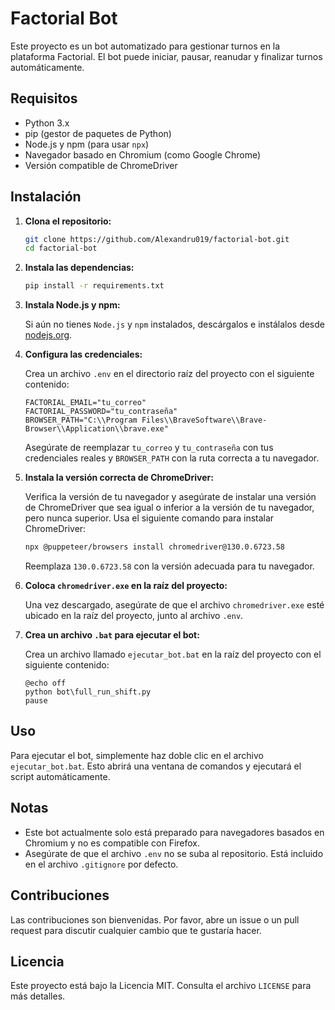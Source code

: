 # Factorial Bot

Este proyecto es un bot automatizado para gestionar turnos en la plataforma Factorial. El bot puede iniciar, pausar, reanudar y finalizar turnos automáticamente.

## Requisitos

- Python 3.x
- pip (gestor de paquetes de Python)
- Node.js y npm (para usar `npx`)
- Navegador basado en Chromium (como Google Chrome)
- Versión compatible de ChromeDriver

## Instalación

1. **Clona el repositorio:**

   ```bash
   git clone https://github.com/Alexandru019/factorial-bot.git
   cd factorial-bot
   ```

2. **Instala las dependencias:**

   ```bash
   pip install -r requirements.txt
   ```

3. **Instala Node.js y npm:**

   Si aún no tienes `Node.js` y `npm` instalados, descárgalos e instálalos desde [nodejs.org](https://nodejs.org/).

4. **Configura las credenciales:**

   Crea un archivo `.env` en el directorio raíz del proyecto con el siguiente contenido:

   ```
   FACTORIAL_EMAIL="tu_correo"
   FACTORIAL_PASSWORD="tu_contraseña"
   BROWSER_PATH="C:\\Program Files\\BraveSoftware\\Brave-Browser\\Application\\brave.exe"
   ```

   Asegúrate de reemplazar `tu_correo` y `tu_contraseña` con tus credenciales reales y `BROWSER_PATH` con la ruta correcta a tu navegador.

5. **Instala la versión correcta de ChromeDriver:**

   Verifica la versión de tu navegador y asegúrate de instalar una versión de ChromeDriver que sea igual o inferior a la versión de tu navegador, pero nunca superior. Usa el siguiente comando para instalar ChromeDriver:

   ```bash
   npx @puppeteer/browsers install chromedriver@130.0.6723.58
   ```

   Reemplaza `130.0.6723.58` con la versión adecuada para tu navegador.

6. **Coloca `chromedriver.exe` en la raíz del proyecto:**

   Una vez descargado, asegúrate de que el archivo `chromedriver.exe` esté ubicado en la raíz del proyecto, junto al archivo `.env`.


7. **Crea un archivo `.bat` para ejecutar el bot:**

   Crea un archivo llamado `ejecutar_bot.bat` en la raíz del proyecto con el siguiente contenido:

   ```batch
   @echo off
   python bot\full_run_shift.py
   pause
   ```

## Uso

Para ejecutar el bot, simplemente haz doble clic en el archivo `ejecutar_bot.bat`. Esto abrirá una ventana de comandos y ejecutará el script automáticamente.

## Notas

- Este bot actualmente solo está preparado para navegadores basados en Chromium y no es compatible con Firefox.
- Asegúrate de que el archivo `.env` no se suba al repositorio. Está incluido en el archivo `.gitignore` por defecto.


## Contribuciones

Las contribuciones son bienvenidas. Por favor, abre un issue o un pull request para discutir cualquier cambio que te gustaría hacer.

## Licencia

Este proyecto está bajo la Licencia MIT. Consulta el archivo `LICENSE` para más detalles.
